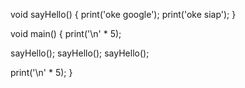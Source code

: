 void sayHello() {
  print('oke google');
  print('oke siap');
}

void main() {
  print('\n' * 5);

  sayHello();
  sayHello();
  sayHello();

  print('\n' * 5);
}
